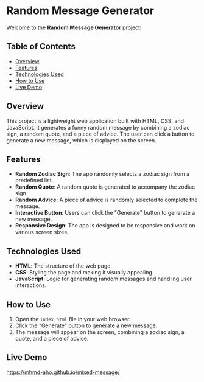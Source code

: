 # Random Message Generator

Welcome to the **Random Message Generator** project!

## Table of Contents
- [Overview](#overview)
- [Features](#features)
- [Technologies Used](#technologies-used)
- [How to Use](#how-to-use)
- [Live Demo](#live-demo)
## Overview

This project is a lightweight web application built with HTML, CSS, and JavaScript. It generates a funny random message by combining a zodiac sign, a random quote, and a piece of advice. The user can click a button to generate a new message, which is displayed on the screen.

## Features

- **Random Zodiac Sign**: The app randomly selects a zodiac sign from a predefined list.
- **Random Quote**: A random quote is generated to accompany the zodiac sign.
- **Random Advice**: A piece of advice is randomly selected to complete the message.
- **Interactive Button**: Users can click the "Generate" button to generate a new message.
- **Responsive Design**: The app is designed to be responsive and work on various screen sizes.

## Technologies Used

- **HTML**: The structure of the web page.
- **CSS**: Styling the page and making it visually appealing.
- **JavaScript**: Logic for generating random messages and handling user interactions.

## How to Use

1. Open the `index.html` file in your web browser.
2. Click the "Generate" button to generate a new message.
3. The message will appear on the screen, combining a zodiac sign, a quote, and a piece of advice.

## Live Demo

https://mhmd-aho.github.io/mixed-message/